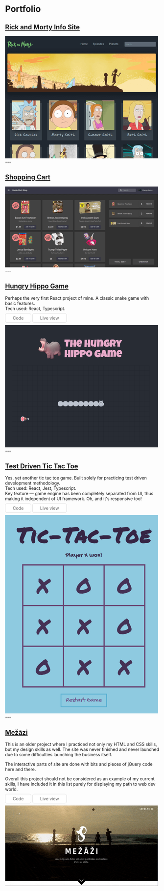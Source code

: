 <style>
.btn {
	background-color:#ffffff;
	border-radius:6px;
	border:1px solid #dcdcdc;
  color: #666666;
	padding:6px 24px;
	text-decoration:none;
}
.btn:hover {
  background-color:#f6f6f6;
  text-decoration:none;
}
</style>

# Portfolio

## [Rick and Morty Info Site](/rick-and-morty)

<img src="images/rickandmorty.png?raw=true"/>
---

## [Shopping Cart](/shopping-cart)

<img src="images/shop.png?raw=true"/>
---

## [Hungry Hippo Game](https://github.com/mnemosx/hungry-hippo)

Perhaps the very first React project of mine. A classic snake game with basic features.  
Tech used: React, Typescript.  

<a class="btn" href="https://github.com/mnemosx/hungry-hippo" >Code</a>
<a class="btn" href="https://hungry-hippo-react.herokuapp.com" >Live view</a>

<img src="images/hungryhippo.png?raw=true"/>
---

## [Test Driven Tic Tac Toe](https://github.com/mnemosx/react-tictactoe)

Yes, yet another tic tac toe game. Built solely for practicing test driven development methodology.  
Tech used: React, Jest, Typescript.  
Key feature — game engine has been completely separated from UI, thus making it independent of UI framework. Oh, and it's responsive too!  

<a class="btn" href="https://github.com/mnemosx/react-tictactoe" >Code</a>
<a class="btn" href="https://totallynotjustanothertictactoe.netlify.com/" >Live view</a>

<img src="images/ttt.png?raw=true"/>
---

## [Mežāzi](/mezazi)

This is an older project where I practiced not only my HTML and CSS skills, but my design skills as well. The site was never finished and never launched due to some difficulties launching the business itself.  

The interactive parts of site are done with bits and pieces of jQuery code here and there.  

Overall this project should not be considered as an example of my current skills, I have included it in this list purely for displaying my path to web dev world.

<a class="btn" href="https://github.com/mnemosx/mezazi" >Code</a>
<a class="btn" href="https://mnemosx.github.io/mezazi/" >Live view</a>

<img src="images/mezazi.gif?raw=true"/>
